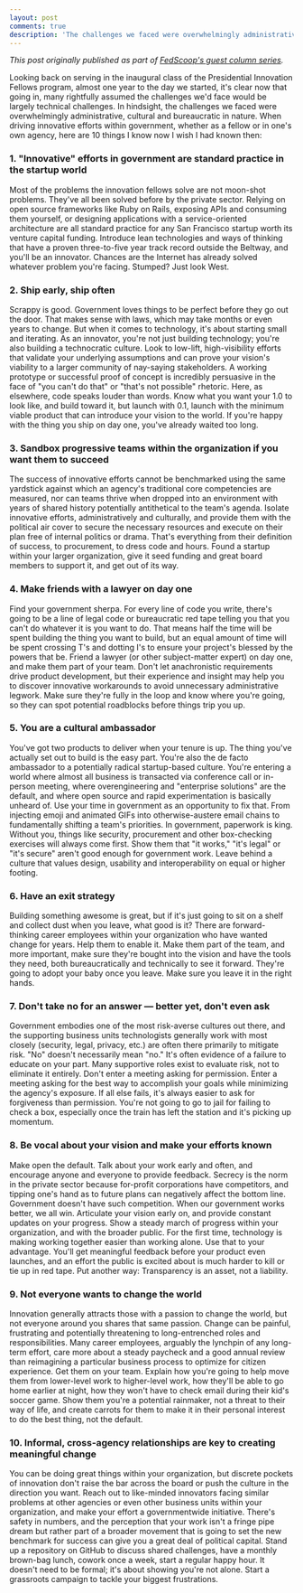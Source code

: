 ```yaml
---
layout: post
comments: true
description: 'The challenges we faced were overwhelmingly administrative, cultural and bureaucratic in nature. Here are 10 things I know now I wish I had known then.'
---
```


*This post originally published as part of [FedScoop's guest column series](http://fedscoop.com/ben-balter-10-things-i-learned-as-a-presidential-innovation-fellow/).*

Looking back on serving in the inaugural class of the Presidential Innovation Fellows program, almost one year to the day we started, it's clear now that going in, many rightfully assumed the challenges we'd face would be largely technical challenges. In hindsight, the challenges we faced were overwhelmingly administrative, cultural and bureaucratic in nature. When driving innovative efforts within government, whether as a fellow or in one's own agency, here are 10 things I know now I wish I had known then:

### 1. "Innovative" efforts in government are standard practice in the startup world

Most of the problems the innovation fellows solve are not moon-shot problems. They've all been solved before by the private sector. Relying on open source frameworks like Ruby on Rails, exposing APIs and consuming them yourself, or designing applications with a service-oriented architecture are all standard practice for any San Francisco startup worth its venture capital funding. Introduce lean technologies and ways of thinking that have a proven three-to-five year track record outside the Beltway, and you'll be an innovator. Chances are the Internet has already solved whatever problem you're facing. Stumped? Just look West.

### 2. Ship early, ship often

Scrappy is good. Government loves things to be perfect before they go out the door. That makes sense with laws, which may take months or even years to change. But when it comes to technology, it's about starting small and iterating. As an innovator, you're not just building technology; you're also building a technocratic culture. Look to low-lift, high-visibility efforts that validate your underlying assumptions and can prove your vision's viability to a larger community of nay-saying stakeholders. A working prototype or successful proof of concept is incredibly persuasive in the face of "you can't do that" or "that's not possible" rhetoric. Here, as elsewhere, code speaks louder than words. Know what you want your 1.0 to look like, and build toward it, but launch with 0.1, launch with the minimum viable product that can introduce your vision to the world. If you're happy with the thing you ship on day one, you've already waited too long.

### 3. Sandbox progressive teams within the organization if you want them to succeed

The success of innovative efforts cannot be benchmarked using the same yardstick against which an agency's traditional core competencies are measured, nor can teams thrive when dropped into an environment with years of shared history potentially antithetical to the team's agenda. Isolate innovative efforts, administratively and culturally, and provide them with the political air cover to secure the necessary resources and execute on their plan free of internal politics or drama. That's everything from their definition of success, to procurement, to dress code and hours. Found a startup within your larger organization, give it seed funding and great board members to support it, and get out of its way.

### 4. Make friends with a lawyer on day one

Find your government sherpa. For every line of code you write, there's going to be a line of legal code or bureaucratic red tape telling you that you can't do whatever it is you want to do. That means half the time will be spent building the thing you want to build, but an equal amount of time will be spent crossing T's and dotting I's to ensure your project's blessed by the powers that be. Friend a lawyer (or other subject-matter expert) on day one, and make them part of your team. Don't let anachronistic requirements drive product development, but their experience and insight may help you to discover innovative workarounds to avoid unnecessary administrative legwork. Make sure they're fully in the loop and know where you're going, so they can spot potential roadblocks before things trip you up.

### 5. You are a cultural ambassador

You've got two products to deliver when your tenure is up. The thing you've actually set out to build is the easy part. You're also the de facto ambassador to a potentially radical startup-based culture. You're entering a world where almost all business is transacted via conference call or in-person meeting, where overengineering and "enterprise solutions" are the default, and where open source and rapid experimentation is basically unheard of. Use your time in government as an opportunity to fix that. From injecting emoji and animated GIFs into otherwise-austere email chains to fundamentally shifting a team's priorities. In government, paperwork is king. Without you, things like security, procurement and other box-checking exercises will always come first. Show them that "it works," "it's legal" or "it's secure" aren't good enough for government work. Leave behind a culture that values design, usability and interoperability on equal or higher footing.

### 6. Have an exit strategy

Building something awesome is great, but if it's just going to sit on a shelf and collect dust when you leave, what good is it? There are forward-thinking career employees within your organization who have wanted change for years. Help them to enable it. Make them part of the team, and more important, make sure they're bought into the vision and have the tools they need, both bureaucratically and technically to see it forward. They're going to adopt your baby once you leave. Make sure you leave it in the right hands.

### 7. Don't take no for an answer — better yet, don't even ask

Government embodies one of the most risk-averse cultures out there, and the supporting business units technologists generally work with most closely (security, legal, privacy, etc.) are often there primarily to mitigate risk. "No" doesn't necessarily mean "no." It's often evidence of a failure to educate on your part. Many supportive roles exist to evaluate risk, not to eliminate it entirely. Don't enter a meeting asking for permission. Enter a meeting asking for the best way to accomplish your goals while minimizing the agency's exposure. If all else fails, it's always easier to ask for forgiveness than permission. You're not going to go to jail for failing to check a box, especially once the train has left the station and it's picking up momentum.

### 8. Be vocal about your vision and make your efforts known

Make open the default. Talk about your work early and often, and encourage anyone and everyone to provide feedback. Secrecy is the norm in the private sector because for-profit corporations have competitors, and tipping one's hand as to future plans can negatively affect the bottom line. Government doesn't have such competition. When our government works better, we all win. Articulate your vision early on, and provide constant updates on your progress. Show a steady march of progress within your organization, and with the broader public. For the first time, technology is making working together easier than working alone. Use that to your advantage. You'll get meaningful feedback before your product even launches, and an effort the public is excited about is much harder to kill or tie up in red tape. Put another way: Transparency is an asset, not a liability.

### 9. Not everyone wants to change the world

Innovation generally attracts those with a passion to change the world, but not everyone around you shares that same passion. Change can be painful, frustrating and potentially threatening to long-entrenched roles and responsibilities. Many career employees, arguably the lynchpin of any long-term effort, care more about a steady paycheck and a good annual review than reimagining a particular business process to optimize for citizen experience. Get them on your team. Explain how you're going to help move them from lower-level work to higher-level work, how they'll be able to go home earlier at night, how they won't have to check email during their kid's soccer game. Show them you're a potential rainmaker, not a threat to their way of life, and create carrots for them to make it in their personal interest to do the best thing, not the default.

### 10. Informal, cross-agency relationships are key to creating meaningful change

You can be doing great things within your organization, but discrete pockets of innovation don't raise the bar across the board or push the culture in the direction you want. Reach out to like-minded innovators facing similar problems at other agencies or even other business units within your organization, and make your effort a governmentwide initiative. There's safety in numbers, and the perception that your work isn't a fringe pipe dream but rather part of a broader movement that is going to set the new benchmark for success can give you a great deal of political capital. Stand up a repository on GitHub to discuss shared challenges, have a monthly brown-bag lunch, cowork once a week, start a regular happy hour. It doesn't need to be formal; it's about showing you're not alone. Start a grassroots campaign to tackle your biggest frustrations.
